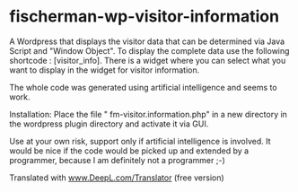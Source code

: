 # fischerman-wp-visitor-information
A Wordpress that displays the visitor data that can be determined via Java Script and "Window Object".
To display the complete data use the following shortcode : [visitor_info].
There is a widget where you can select what you want to display in the widget for visitor information.

The whole code was generated using artificial intelligence and seems to work.

Installation: Place the file " fm-visitor.information.php" in a new directory in the wordpress plugin directory and activate it via GUI.

Use at your own risk, support only if artificial intelligence is involved.
It would be nice if the code would be picked up and extended by a programmer, because I am definitely not a programmer ;-)

Translated with www.DeepL.com/Translator (free version)
